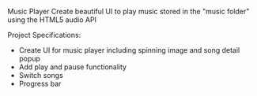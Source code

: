 Music Player
Create beautiful UI to play music stored in the "music folder" using the HTML5 audio API

Project Specifications:
+ Create UI for music player including spinning image and song detail popup
+ Add play and pause functionality
+ Switch songs
+ Progress bar
